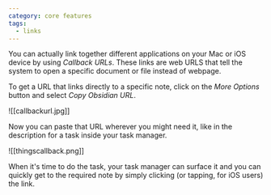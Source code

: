 ```yaml
---
category: core features
tags:
  - links
---
```

You can actually link together different applications on your Mac or iOS device by using _Callback URLs_. These links are web URLS that tell the system to open a specific document or file instead of webpage.

To get a URL that links directly to a specific note, click on the _More Options_ button and select _Copy Obsidian URL_.

![[callbackurl.jpg]]

Now you can paste that URL wherever you might need it, like in the description for a task inside your task manager.

![[thingscallback.png]]

When it's time to do the task, your task manager can surface it and you can quickly get to the required note by simply clicking (or tapping, for iOS users) the link.